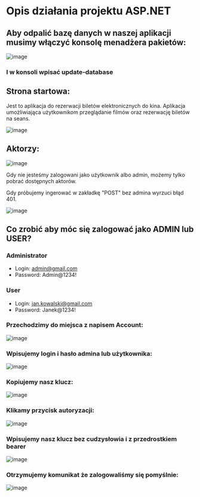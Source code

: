 # Opis działania projektu ASP.NET

## Aby odpalić bazę danych w naszej aplikacji musimy włączyć konsolę menadżera pakietów:

![image](https://github.com/natanielgasiorek/eKino/assets/91785152/d5d9b084-d0fe-4eac-bf70-008ef0f2d20d)

### I w konsoli wpisać update-database

## Strona startowa:

Jest to aplikacja do rezerwacji biletów elektronicznych do kina. Aplikacja umożliwiająca użytkownikom przeglądanie filmów oraz rezerwację biletów na seans.

![image](https://github.com/natanielgasiorek/eKino/assets/91785152/6e1533ee-2839-43d8-a230-2585355ee608)


## Aktorzy:

![image](https://github.com/natanielgasiorek/eKino/assets/91785152/d725bb4a-5936-47c9-9c21-a5f0593414aa)

Gdy nie jesteśmy zalogowani jako użytkownik albo admin, możemy tylko pobrać dostępnych aktorów.

Gdy próbujemy ingerować w zakładkę "POST" bez admina wyrzuci błąd 401.

![image](https://github.com/natanielgasiorek/eKino/assets/91785152/35a1b61c-bad1-4091-b4dc-2db49630b40e)


## Co zrobić aby móc się zalogować jako ADMIN lub USER? 

### Administrator
- Login: admin@gmail.com
- Password: Admin@1234!

### User
- Login: jan.kowalski@gmail.com
- Password: Janek@1234!

### Przechodzimy do miejsca z napisem Account:

![image](https://github.com/natanielgasiorek/eKino/assets/91785152/357abab3-5918-4cbc-9933-579964956193)

### Wpisujemy login i hasło admina lub użytkownika:

![image](https://github.com/natanielgasiorek/eKino/assets/91785152/e05400b4-4907-42fc-b476-78e64d7b3c92)

### Kopiujemy nasz klucz:

![image](https://github.com/natanielgasiorek/eKino/assets/91785152/cb7f47d4-e412-4a24-9ce7-ccc461bcb064)

### Klikamy przycisk autoryzacji:

![image](https://github.com/natanielgasiorek/eKino/assets/91785152/ae4ba621-35f2-4183-a2cc-bf1b2f6bc5ae)

### Wpisujemy nasz klucz bez cudzysłowia i z przedrostkiem bearer 

![image](https://github.com/natanielgasiorek/eKino/assets/91785152/f8ee6bb1-9fd3-4503-91a1-e335d8bbaa4c)

### Otrzymujemy komunikat że zalogowaliśmy się pomyślnie:

![image](https://github.com/natanielgasiorek/eKino/assets/91785152/b6d4b4ee-1a81-4865-8a22-1f93edcea911)






